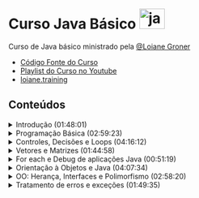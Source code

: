 # Curso Java Básico <img alt="java" height="40" width="50" src="https://cdn.jsdelivr.net/gh/devicons/devicon/icons/java/java-original.svg" />
Curso de Java básico ministrado pela [@Loiane Groner](https://github.com/loiane)

- [Código Fonte do Curso](https://github.com/loiane/curso-java-basico)
- [Playlist do Curso no Youtube](https://www.youtube.com/watch?v=LnORjqZUMIQ&list=PLGxZ4Rq3BOBq0KXHsp5J3PxyFaBIXVs3r)
- [loiane.training](http://loiane.training)

## Conteúdos
<details>
<summary>Introdução (01:48:01)</summary>

### [Aula 01](https://www.youtube.com/watch?v=LnORjqZUMIQ)
- Intrudução e dicas
### [Aula 02](https://www.youtube.com/watch?v=ddhH97IPrFY)
- Instalação do Java no Windows

### [Aula 03](https://www.youtube.com/watch?v=BTNp4P12DIs)
- Instalação do Java no Ubuntu

### [Aula 04](https://www.youtube.com/watch?v=xQEauKE4NTw)
- Instalação do Java no Mac OS
## Começando com Java (02:31:03)
### [Aula 05](https://www.youtube.com/watch?v=mu2ti43cgwc)
- Primeiro programa em Java (sem utilização de IDE)
- [Correção exercícios aula 05](https://www.youtube.com/watch?v=3rZNefsMmKs)

### [Aula 06](https://www.youtube.com/watch?v=dhGPGv7XCM8)
- Passando argumentos para o programa (sem utilização de IDE)
- [Correção exercíos aula 05](https://www.youtube.com/watch?v=Ebvl0BlnD-U)

### [Aula 07](https://www.youtube.com/watch?v=NoEoOaTSFMo)
- Entendendo os erros (sem utilização de IDE)
    - Erros de Sintaxe
    - Erros de Semântica
    - Erros em Tempo de Execução
### [Aula 08](https://www.youtube.com/watch?v=74QEhBpzixs)
- Instalando uma IDE
    - Eclipse
    - Netbeans
### [Aula 09](https://www.youtube.com/watch?v=KUUrrIX6wGo)
- Introdução à Orientação a Objetos
    - Vantagens
        - Reuso do código
        - Reflete o mundo real
        - Facilita a Manutenção no Código
    - Conceitos
        - Objetos
        - Classes
            - Descrição de um grupo de objetos
            - Contém nome da classe, conjunto de atributos (descrição), conjunto de métodos (comportamento)
        - Herança
            - Permite reutilização da estrutura e do comportamento de uma classe
        - Polimorfismo
            - Habilidade de variáveis terem "mais de um tipo"
    - Pacotes
        - Forma de organizar as classes
        - Convenção: domínio + projeto + pasta
        Ex.: com.loiane.cursojava.aula09

</details>
<details>
<summary>Programação Básica (02:59:23)</summary>

### [Aula 10](https://www.youtube.com/watch?v=ELBqT_rueAQ)
- Introdução a variáveis
### [Aula 11](https://www.youtube.com/watch?v=aqiB58NpKLw)
- Tipos Primitivos
    - Tipos Inteiros
        - byte (8 bits)
        - short (16 bits)
        - int (32 bits)
        - long (64 bits)
        - char
    - Tipos Ponto Flutuante
        - float (32 bits)
        - double (64 bits)
    - Tipo Char
    - Tipo Boolean
        - true
        - false
    - Literais
### [Aula 12](https://www.youtube.com/watch?v=Z6Y8zupCKfk)
- Lendo dados do teclado usando a classe Scanner

### [Aula 13](https://www.youtube.com/watch?v=199tKAE6sxo)
- Operadores
    - Operadores Aritméticos
        - adição \+
        - subtração \-
        - divisão \/
        - multiplicação \*
        - módulo \%
        - incremento \++
        - decremento \--
    - Operadores Relacionais
        - igual a ==
        - diferente de !=
        - maior que \>
        - menor que <
        - maior ou igual que >=
        - menor ou igual que <=
    - Operadores Lógicos
        - AND &
        - OR |
        - XOR ^
        - OR curto circuito ||
        - AND curto circuito &&
        - NOT !
    - Operadores de Assignment
        - +=
        - -=
        - *=
        - /=
    - Procedência
    - [Exercícios aula 13](https://pt2.slideshare.net/loianeg/curso-java-bsico-exerccios-aulas-11-12-13)
        - [Correção exercícios aula 13](https://www.youtube.com/watch?v=pfI20o_lyRA)

</details>
<details>
<summary>Controles, Decisões e Loops (04:16:12)</summary>


### [Aula 14](https://www.youtube.com/watch?v=KJYSXTYgL_o)
- Condicionais if/else
### [Aula 15](https://www.youtube.com/watch?v=JTLgFZyBUN4)
- Condicional Switch-Case
    - [Exercícios aula 15](https://pt2.slideshare.net/loianeg/curso-java-basico-exercicios-aulas-14-15)
        - [Correção exercícios aula 15](https://www.youtube.com/watch?v=-BpAWP6T6a8)
### [Aula 16](https://www.youtube.com/watch?v=9_12LPVMJYc)
- Loop while
- Loop do-while
### [Aula 17](https://www.youtube.com/watch?v=HrfWrbmFUKQ)
- Loop for
    - [Exercícios aula 17](https://pt2.slideshare.net/loianeg/curso-java-basico-exercicios-aulas-16-17)
        - [Correção exercícios aula 15 1/5](https://www.youtube.com/watch?v=7ccdc5Vkf7Q)
        - [Correção exercícios aula 15 2/5](https://www.youtube.com/watch?v=ATEpiDIqDx4)
        - [Correção exercícios aula 15 3/5](https://www.youtube.com/watch?v=ltG7MEnTx8M)
        - [Correção exercícios aula 15 4/5](https://www.youtube.com/watch?v=bfkocfgM7_U)
        - [Correção exercícios aula 15 5/5](https://www.youtube.com/watch?v=coiYSnquB7g)

### [Aula 18](https://www.youtube.com/watch?v=rU-DCmwAtXE)
- Break
- Continue

</details>
<details>
<summary>Vetores e Matrizes (01:44:58)</summary>

### [Aula 19](https://www.youtube.com/watch?v=HxRb5KLofcI)
- Vetores/Arrays
    - [Exercícios aula 19](https://pt2.slideshare.net/loianeg/curso-java-basico-exercicios-aula-19)
        - [Correção exercícios aula 19 1/5](https://www.youtube.com/watch?v=UN6ZJBSTR0M)
        - [Correção exercícios aula 19 2/5](https://www.youtube.com/watch?v=o4S35dlr4_E)
        - [Correção exercícios aula 19 3/5](https://www.youtube.com/watch?v=eAuxsgm3pl4)
        - [Correção exercícios aula 19 4/5](https://www.youtube.com/watch?v=NZw0BbGxCmM)
        - [Correção exercícios aula 19 5/5](https://www.youtube.com/watch?v=64Bj0RMWkiU)

### Aula 20 - Matrizes
### [Parte 1](https://www.youtube.com/watch?v=P66G0rxdL-k) 
- Introdução e prática 
### [Parte 2](https://www.youtube.com/watch?v=C6lhdwDo2Ng) 
- Manipulação
### [Parte 3](https://www.youtube.com/watch?v=99u1tAbYcww) 
- Matrizes 3 dimensões 
### [Parte 4](https://www.youtube.com/watch?v=QjSlHLMaTYY)
- Matrizes irregulares

    - [Exercícios aula 20](https://pt2.slideshare.net/loianeg/curso-java-basico-exercicios-aula-20)
         - [Correção exercícios aula 20 1/4](https://www.youtube.com/watch?v=Cf4sv_9vENs)
        - [Correção exercícios aula 20 2/4](https://www.youtube.com/watch?v=lHKmF-kOq90)
        - [Correção exercícios aula 20 3/4](https://www.youtube.com/watch?v=zaD6mQj11ew)
        - [Correção exercícios aula 20 4/4](https://www.youtube.com/watch?v=9h9OfzW9u9M)


</details>
<details>
<summary>For each e Debug de aplicações Java (00:51:19)</summary>

### [Aula 21](https://youtu.be/2ndBbnsqBXQ)
- Loop For Each

### [Aula 22](https://youtu.be/kbzzlKfjR8k)
- Debug no Eclipse

### [Aula 23](https://youtu.be/qlMJytCpKJg)
- Debug no Netbeans

</details>
<details>
<summary>Orientação à Objetos e Java (04:07:34)</summary>

### [Aula 24](https://youtu.be/Gq1BS63pkRA)
- Conceitos classe, objetos, atributos
    - Uma classe é uma definição de uma entidade de um objeto, onde seus atributos são suas características.
    - [Exercícios aula 24](https://pt2.slideshare.net/loianeg/curso-java-basico-exercicios-aula-24)
    - [Correção exercícios aula 24](https://www.youtube.com/watch?v=0f5wWNU_nns)

### [Aula 25](https://www.youtube.com/watch?v=-t_c6F_Uoeg)
- Classes e métodos simples

### [Aula 26](https://www.youtube.com/watch?v=_3fal2H8Agw)
- Classes e métodos com retorno

### [Aula 27](https://www.youtube.com/watch?v=ffvsI9dnDiY)
- Classes e métodos com parâmetro
    - [Exercícios aulas 25 a 27](https://pt2.slideshare.net/loianeg/curso-java-basico-exercicios-aula-25-a-27)
    - [Correção exercícios aula 27 parte 1](https://www.youtube.com/watch?v=DTewirzLmb4)
    - [Correção exercícios aula 27 parte 2](https://www.youtube.com/watch?v=SC7YLvc6Sto)
    - [Correção exercícios aula 27 parte 3](https://www.youtube.com/watch?v=eYM24XWAxSs)
    - [Correção exercícios aula 27 parte 4](https://www.youtube.com/watch?v=ZILUIBmGAmk)

### [Aula 28](https://www.youtube.com/watch?v=aRQHjfYBpM8)
- Pacotes e import
    - Convenção de pacotes Java
        - Sempre em lowercase
        - Domínio da empresa ao contrário + nome do projeto + (opcional - evitar colisão)
        - Pastas para organizar

### [Aula 29](https://www.youtube.com/watch?v=uJKcKzro9pU)
- Construtores

### [Aula 30](https://www.youtube.com/watch?v=RLzR--Pwvcs)
- Palavra chave this

### [Aula 31](https://www.youtube.com/watch?v=6oD7TE90e-M)
- Modificadores de acesso
    - default: quando não utilizamos nenhum modificador, a classe só fica visível dentro do mesmo pacote
    - public: todo mundo pode ver
    - private: somente a própria classe pode ver

### [Aula 32](https://www.youtube.com/watch?v=vKif9IxYTLY)
- Encapsulamento
    - métodos getters e setters

### [Aula 33](https://www.youtube.com/watch?v=ZpssJov_5_A)
- Sobrecarga (overload ou sobreposição) de métodos
    - é necessário declarar um segundo ou terceiro método com o mesmo nome. A asinatura do método tem que ser diferente, ou seja, um tipo de retorno diferente ou quantidade de parâmetros diferente
- Sobrecargas (overload ou sobreposição) de construtores
    - foi mencionado e aplicado nas aulas 29 e 30, com a utilização de novos construtores com a quantidade desejada de atributos (construtores com 0, 1, 2, 3, ..., atributos)
     - [Exercícios aulas 28 a 33](https://pt2.slideshare.net/loianeg/curso-java-basico-exercicios-aulas-28-a-33)
    - [Correção exercícios aula 33 parte 1](https://www.youtube.com/watch?v=eFYqJHZw2G8)
    - [Correção exercícios aula 33 parte 2](https://www.youtube.com/watch?v=LNTGVzYVtMk)
    - [Correção exercícios aula 33 parte 3](https://www.youtube.com/watch?v=iGyM6wL_w50)
    - [Correção exercícios aula 33 parte 4](https://www.youtube.com/watch?v=cv8-GNYNOOo)

### [Aula 34](https://www.youtube.com/watch?v=ZpssJov_5_A)
- Variáveis e métodos estáticos (modificador static)
    - não é necessário instanciar uma classe para utilizar os métodos desta classe
    - [Exercícios aula 34](https://pt2.slideshare.net/loianeg/curso-java-basico-exercicios-aula-34)
    - [Correção exercícios aula 34 parte 1](https://www.youtube.com/watch?v=oTy5jP7CK9c)
    - [Correção exercícios aula 34 parte 2](https://www.youtube.com/watch?v=8GGSXaUj2pk)
    - [Correção exercícios aula 34 parte 3](https://www.youtube.com/watch?v=A8caJRDWWVQ)

### [Aula 35](https://www.youtube.com/watch?v=X56_FjmbmE4)
- Recursividade
    - [Exercícios aula 35](https://pt2.slideshare.net/loianeg/curso-java-basico-exercicios-aula-35)
    - [Correção exercícios aula 35 parte 1](https://www.youtube.com/watch?v=2YyJ3CZBlAI)
    - [Correção exercícios aula 35 parte 2](https://www.youtube.com/watch?v=wl1gIU5y-II)

### [Aula 36](https://www.youtube.com/watch?v=edXQiFAdH2c)
- Relacionamento entre classes
    - [Exercícios aula 36](https://pt2.slideshare.net/loianeg/curso-java-basico-exercicios-aula-36)
    - [Correção exercícios aula 36 parte 1](https://www.youtube.com/watch?v=5-dQS7QuwcY)
    - [Correção exercícios aula 36 parte 2](https://www.youtube.com/watch?v=ML32UfX43Pw)


</details>
<details>
<summary>OO: Herança, Interfaces e Polimorfismo (02:58:20)</summary>

### [Aula 37](https://www.youtube.com/watch?v=MOXLCjL4Ik4)
- Herança

### [Aula 38](https://www.youtube.com/watch?v=aRPal-8z4RQ)
- Palavra chave super

### [Aula 39](https://www.youtube.com/watch?v=xjxDh9xbfLM)
- Modificadores de acesso + protected
    - default -> é visível nos pacotes iguais ao do atributo e na própria classe
    - public -> é visível em todos os pacotes e todas as classes
    - private -> é visível apenas dentro da própria classe
    - protected -> é visível na própria classe, nas outras classes do pacote e na subclasse

### [Aula 40](https://www.youtube.com/watch?v=pMPlngyWHLM)
- Herança e Polimorfismo: sobrecarga de métodos

### [Aula 41](https://www.youtube.com/watch?v=Oibb-17nD14)
- Classes abstratas
    - quando é adicionado 'abstract' a uma classe, ela não poderá ser instanciada, apenas será instanciada as suas descendentes.
    - ao adicionar 'absctract' a um método, todos as subclasses deverão obrigatoriamente implementar este método.

### [Aula 42](https://www.youtube.com/watch?v=858FJ6DQRVg)
- Palavra chave final
    - Faz com que a classe não possa ser extendida
    - Ao ser usado em variável, a torna imutável

### [Aula 43](https://www.youtube.com/watch?v=dAGvL88bO9o)
- Classe Object
    - sobrescrita do método toString
    - sobrescrita do método equals
    - [Exercícios aulas 36 a 43](https://pt2.slideshare.net/loianeg/curso-java-basico-exercicios-aula-36)
    - [Correção exercícios aula 43 parte 1](https://www.youtube.com/watch?v=Ghp5pmbxDTU)
    - [Correção exercícios aula 43 parte 1](https://www.youtube.com/watch?v=ZSyCf11JJOM)
    - [Correção exercícios aula 43 parte 1](https://www.youtube.com/watch?v=M631ZCkX-Dg)

### [Aula 44](https://www.youtube.com/watch?v=6uLLfRNgRA4)
- Interfaces
    - Uma classe abstrata que apenas contém métodos abstratos
    - Uma classe pode implementar diversas interfaces
    - Todo atributo declarado dentro de uma interface é público, estático e final

### [Aula 45](https://www.youtube.com/watch?v=POEf8DKZWds)
- Casting (conversão) 
    - upcasting -> transformando uma classe menor em um tipo de uma classe maior
        - geralmente é automático
        - não há necessidade de fazer manual, porém upcasting manual é permitido
    - downcasting -> transforma o objeto de uma superclasse em uma subclasse
- instanceOf 


### [Aula 46](https://www.youtube.com/watch?v=h-R4mWzmRKc)
- Interface
    - Herança múltipla permitido; uma interface pode estender várias interfaces
    - palavra chave ```implements``` é utilizada para implementar uma interface
    - por padrão todos os métodos são públicos e abstratos (```public abstract```) - não tem necessidade de declarar os mesmos
    - interfaces não tem implementação
    - todos os métodos de uma interface precisam ser sobrescritos
    - todas as variáveis declaradas numa interface são ```public static final```(constantes)
    - interfaces não tem construtor(es)
    - métodos não podem ser estáticos (```static```)
- Classe Abstrata
    - Herança múltipla não é possível; uma classe só pode estender uma única classe
    - palavra chave ```extends``` é utilizada para estrender uma classe
    - métodos podem ter modificadores public e abstract se necessário, e podem utilizar outros modificadores também
    - podem ter implementação parcial
    - somente métodos abstratos precisam ser sobrescritos(obrigatório)
    - variáveis podem ser declaradas como ```public static final``` se necessário, as não é obrigtório
    - classes abstratas podem ter construtores
    - métodos não abstratos podem ser estáticos (```static```)
    - [Exercícios aulas 44 a 46](https://pt2.slideshare.net/loianeg/curso-java-basico-exercicios-aulas-44-a-46)
    - [Correção exercícios aula 46 parte 1](https://www.youtube.com/watch?v=3hZCLp0g1TE)
    - [Correção exercícios aula 46 parte 2](https://www.youtube.com/watch?v=2M1qOF24HMA)
    - [Correção exercícios aula 46 parte 3](https://www.youtube.com/watch?v=mLHT8GxG0Sw)

   </details>
<details>
<summary>Tratamento de erros e exceções (01:49:35)</summary>

### [Aula 47](https://www.youtube.com/watch?v=ld2C4GcAtsg)
- Exceptions: 
    - try
    - catch

### [Aula 48](https://www.youtube.com/watch?v=G8-fhwpHdFU)
- Exceptions: 
    - múltiplos catch
</details>
